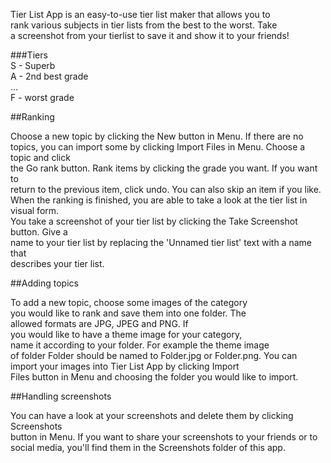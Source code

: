 Tier List App is an easy-to-use tier list maker that allows you to  
rank various subjects in tier lists from the best to the worst. Take  
a screenshot from your tierlist to save it and show it to your friends! 
    
###Tiers 
<br>S - Superb 
<br>A - 2nd best grade 
<br>... 
<br>F - worst grade 
    
##Ranking 

Choose a new topic by clicking the New button in Menu. If there are no topics, 
you can import some by clicking Import Files in Menu. Choose a topic and click  
the Go rank button. Rank items by clicking the grade you want. If you want to  
return to the previous item, click undo. You can also skip an item if you like. 
When the ranking is finished, you are able to take a look at the tier list in visual form.  
You take a screenshot of your tier list by clicking the Take Screenshot button. Give a  
name to your tier list by replacing the 'Unnamed tier list' text with a name that  
describes your tier list. 

##Adding topics 

To add a new topic, choose some images of the category   
you would like to rank and save them into one folder. The  
allowed formats are JPG, JPEG and PNG. If  
you would like to have a theme image for your category,  
name it according to your folder. For example the theme image  
of folder Folder should be named to Folder.jpg or Folder.png. 
You can import your images into Tier List App by clicking Import  
Files button in Menu and choosing the folder you would like to import.

##Handling screenshots 

You can have a look at your screenshots and delete them by clicking Screenshots  
button in Menu. If you want to share your screenshots to your friends or to  
social media, you'll find them in the Screenshots folder of this app.
